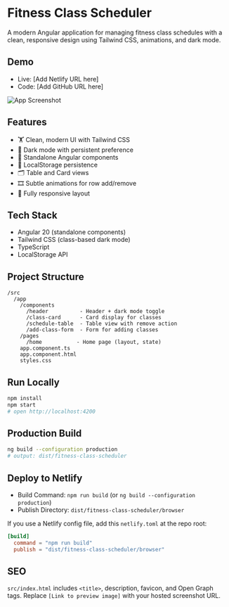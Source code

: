 # Fitness Class Scheduler

A modern Angular application for managing fitness class schedules with a clean, responsive design using Tailwind CSS, animations, and dark mode.

## Demo

- Live: [Add Netlify URL here]
- Code: [Add GitHub URL here]

![App Screenshot](public/preview.png)

## Features

- 🏋️ Clean, modern UI with Tailwind CSS
- 🌙 Dark mode with persistent preference
- 🧩 Standalone Angular components
- 💾 LocalStorage persistence
- 🗂️ Table and Card views
- 🎞️ Subtle animations for row add/remove
- 📱 Fully responsive layout

## Tech Stack

- Angular 20 (standalone components)
- Tailwind CSS (class-based dark mode)
- TypeScript
- LocalStorage API

## Project Structure

```
/src
  /app
    /components
      /header          - Header + dark mode toggle
      /class-card      - Card display for classes
      /schedule-table  - Table view with remove action
      /add-class-form  - Form for adding classes
    /pages
      /home           - Home page (layout, state)
    app.component.ts
    app.component.html
    styles.css
```

## Run Locally

```bash
npm install
npm start
# open http://localhost:4200
```

## Production Build

```bash
ng build --configuration production
# output: dist/fitness-class-scheduler
```

## Deploy to Netlify

- Build Command: `npm run build` (or `ng build --configuration production`)
- Publish Directory: `dist/fitness-class-scheduler/browser`

If you use a Netlify config file, add this `netlify.toml` at the repo root:

```toml
[build]
  command = "npm run build"
  publish = "dist/fitness-class-scheduler/browser"
```

## SEO

`src/index.html` includes `<title>`, description, favicon, and Open Graph tags. Replace `[Link to preview image]` with your hosted screenshot URL.
